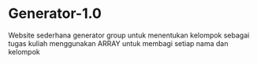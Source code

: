 # Generator-1.0
Website sederhana generator group untuk menentukan kelompok sebagai tugas kuliah 
menggunakan ARRAY untuk membagi setiap nama dan kelompok
